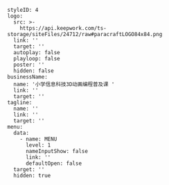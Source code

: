 ```@Title
styleID: 4
logo:
  src: >-
    https://api.keepwork.com/ts-storage/siteFiles/24712/raw#paracraftLOGO84x84.png
  link: ''
  target: ''
  autoplay: false
  playloop: false
  poster: ''
  hidden: false
businessName:
  name: '小学信息科技3D动画编程普及课 '
  link: ''
  target: ''
tagline:
  name: ''
  link: ''
  target: ''
menu:
  data:
    - name: MENU
      level: 1
      nameInputShow: false
      link: ''
      defaultOpen: false
  target: ''
  hidden: true

```
<style>details{  border:dashed;  padding:1em;  margin-top:0.5em;  margin-bottom:0.5em;  background-color:#ffd699;} details summary{ cursor:pointer;}</style> 

<style>
.aspect-ratio {position: relative;width: 100%;height: 0;padding-bottom: 61%; /* 高度应该是宽度的61% */}
.aspect-ratio iframe {position: absolute; width: 100%; height: 100%; left: 0;  top: 0;}
</style>

<script type="text/javascript" src="https://macros.keepwork.com/macro.js"></script>